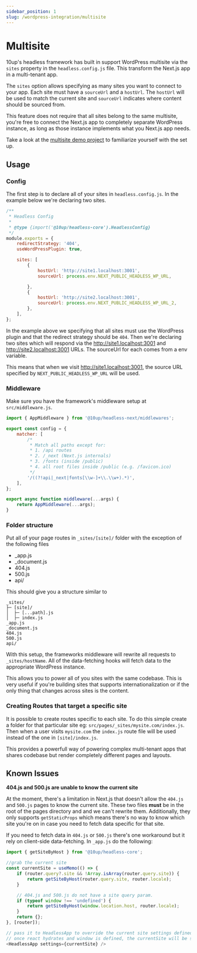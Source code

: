 ```yaml
---
sidebar_position: 1
slug: /wordpress-integration/multisite
---
```


# Multisite

10up's headless framework has built in support WordPress multisite via the `sites` property in the `headless.config.js` file. This transform the Next.js app in a multi-tenant app.

The `sites` option allows specifying as many sites you want to connect to your app. Each site must have a `sourceUrl` and a `hostUrl`. The `hostUrl` will be used to match the current site and `sourceUrl` indicates where content should be sourced from.

This feature does not require that all sites belong to the same multisite, you're free to connect the Next.js app to completely separate WordPress instance, as long as those instance implements what you Next.js app needs.

Take a look at the [multisite demo project](https://github.com/10up/headless/tree/develop/projects/wp-multisite-nextjs) to familiarize yourself with the set up.

## Usage

### Config

The first step is to declare all of your sites in `headless.config.js`. In the example below we're declaring two sites.

```javascript
/**
 * Headless Config
 *
 * @type {import('@10up/headless-core').HeadlessConfig}
 */
module.exports = {
    redirectStrategy: '404',
    useWordPressPlugin: true,

	sites: [
		{
			hostUrl: 'http://site1.localhost:3001',
			sourceUrl: process.env.NEXT_PUBLIC_HEADLESS_WP_URL,

		},
		{
			hostUrl: 'http://site2.localhost:3001',
			sourceUrl: process.env.NEXT_PUBLIC_HEADLESS_WP_URL_2,
		},
	],
};
```

In the example above we specifying that all sites must use the WordPress plugin and that the redirect strategy should be `404`. Then we're declaring two sites which will respond via the http://site1.localhost:3001 and http://site2.localhost:3001 URLs. The sourceUrl for each comes from a env variable.

This means that when we visit http://site1.localhost:3001, the source URL specified by `NEXT_PUBLIC_HEADLESS_WP_URL` will be used.

### Middleware

Make sure you have the framework's middleware setup at `src/middleware.js`.

```javascript
import { AppMiddleware } from '@10up/headless-next/middlewares';

export const config = {
	matcher: [
		/*
		 * Match all paths except for:
		 * 1. /api routes
		 * 2. /_next (Next.js internals)
		 * 3. /fonts (inside /public)
		 * 4. all root files inside /public (e.g. /favicon.ico)
		 */
		'/((?!api|_next|fonts[\\w-]+\\.\\w+).*)',
	],
};

export async function middleware(...args) {
	return AppMiddleware(...args);
}
```

### Folder structure

Put all of your page routes in `_sites/[site]/` folder with the exception of the following files
 - _app.js
 - _document.js
 - 404.js
 - 500.js
 - api/


 This should give you a structure similar to

 ```
 _sites/
├─ [site]/
│  ├─ [...path].js
│  ├─ index.js
_app.js
_document.js
404.js
500.js
api/
```

With this setup, the frameworks middleware will rewrite all requests to `_sites/hostName`. All of the data-fetching hooks will fetch data to the appropriate WordPress instance.

This allows you to power all of you sites with the same codebase. This is very useful if you're building sites that supports internationalization or if the only thing that changes across sites is the content.

### Creating Routes that target a specific site

It is possible to create routes specific to each site. To do this simple create a folder for that particular site eg: `src/pages/_sites/mysite.com/index.js`. Then when a user visits `mysite.com` the `index.js` route file will be used instead of the one in `[site]/index.js`.

This provides a powerfull way of powering complex multi-tenant apps that shares codebase but render completely different pages and layouts.

## Known Issues

**404.js and 500.js are unable to know the current site**

At the moment, there's a limitation in Next.js that doesn't allow the `404.js` and `500.js` pages to know the current site. These two files **must** be in the root of the pages directory and and we can't rewrite them. Additionally, they only supports `getStaticProps` which means there's no way to know which site you're on in case you need to fetch data specific for that site.

If you need to fetch data in `404.js` or `500.js` there's one workaround but it rely on client-side data-fetching. In `_app.js` do the following:

```javascript
import { getSiteByHost } from '@10up/headless-core';

//grab the current site
const currentSite = useMemo(() => {
    if (router.query?.site && !Array.isArray(router.query.site)) {
        return getSiteByHost(router.query.site, router.locale);
    }

    // 404.js and 500.js do not have a site query param.
    if (typeof window !== 'undefined') {
        return getSiteByHost(window.location.host, router.locale);
    }
    return {};
}, [router]);

// pass it to HeadlessApp to override the current site settings defined by the framework
// once react hydrates and window is defined, the currentSite will be set for 404 and 500 poages.
<HeadlessApp settings={currentSite} />
```

